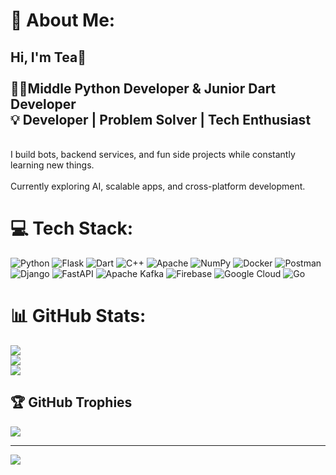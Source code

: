 # 💫 About Me:
## Hi, I'm Tea👋<br><br>👨‍💻Middle Python Developer & Junior Dart Developer<br>💡 Developer | Problem Solver | Tech Enthusiast  <br>
<br>I build bots, backend services, and fun side projects while constantly learning new things.  <br>
<br>Currently exploring AI, scalable apps, and cross-platform development.  <br>



# 💻 Tech Stack:
![Python](https://img.shields.io/badge/python-3670A0?style=for-the-badge&logo=python&logoColor=ffdd54) ![Flask](https://img.shields.io/badge/flask-%23000.svg?style=for-the-badge&logo=flask&logoColor=white) ![Dart](https://img.shields.io/badge/dart-%230175C2.svg?style=for-the-badge&logo=dart&logoColor=white) ![C++](https://img.shields.io/badge/c++-%2300599C.svg?style=for-the-badge&logo=c%2B%2B&logoColor=white) ![Apache](https://img.shields.io/badge/apache-%23D42029.svg?style=for-the-badge&logo=apache&logoColor=white) ![NumPy](https://img.shields.io/badge/numpy-%23013243.svg?style=for-the-badge&logo=numpy&logoColor=white) ![Docker](https://img.shields.io/badge/docker-%230db7ed.svg?style=for-the-badge&logo=docker&logoColor=white) ![Postman](https://img.shields.io/badge/Postman-FF6C37?style=for-the-badge&logo=postman&logoColor=white) ![Django](https://img.shields.io/badge/django-%23092E20.svg?style=for-the-badge&logo=django&logoColor=white) ![FastAPI](https://img.shields.io/badge/FastAPI-005571?style=for-the-badge&logo=fastapi) ![Apache Kafka](https://img.shields.io/badge/Apache%20Kafka-000?style=for-the-badge&logo=apachekafka) ![Firebase](https://img.shields.io/badge/firebase-%23039BE5.svg?style=for-the-badge&logo=firebase) ![Google Cloud](https://img.shields.io/badge/GoogleCloud-%234285F4.svg?style=for-the-badge&logo=google-cloud&logoColor=white) ![Go](https://img.shields.io/badge/go-%2300ADD8.svg?style=for-the-badge&logo=go&logoColor=white)
# 📊 GitHub Stats:
![](https://github-readme-stats.vercel.app/api?username=GreenPyT1a&theme=dark&hide_border=false&include_all_commits=false&count_private=false)<br/>
![](https://nirzak-streak-stats.vercel.app/?user=GreenPyT1a&theme=dark&hide_border=false)<br/>
![](https://github-readme-stats.vercel.app/api/top-langs/?username=GreenPyT1a&theme=dark&hide_border=false&include_all_commits=false&count_private=false&layout=compact)

## 🏆 GitHub Trophies
![](https://github-profile-trophy.vercel.app/?username=GreenPyT1a&theme=radical&no-frame=false&no-bg=true&margin-w=4)

---
[![](https://visitcount.itsvg.in/api?id=GreenPyT1a&icon=2&color=4)](https://visitcount.itsvg.in)

<!-- Proudly created with GPRM ( https://gprm.itsvg.in ) -->
